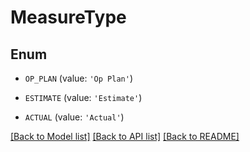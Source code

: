 # MeasureType


## Enum

* `OP_PLAN` (value: `'Op Plan'`)

* `ESTIMATE` (value: `'Estimate'`)

* `ACTUAL` (value: `'Actual'`)

[[Back to Model list]](../README.md#documentation-for-models) [[Back to API list]](../README.md#documentation-for-api-endpoints) [[Back to README]](../README.md)


